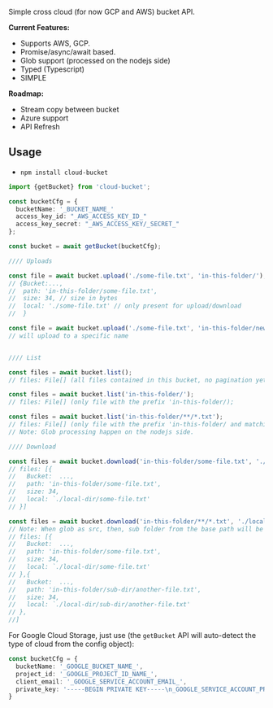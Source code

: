 Simple cross cloud (for now GCP and AWS) bucket API. 

**Current Features:**
- Supports AWS, GCP. 
- Promise/async/await based.
- Glob support (processed on the nodejs side)
- Typed (Typescript)
- SIMPLE

**Roadmap:**
- Stream copy between bucket
- Azure support
- API Refresh


## Usage

- `npm install cloud-bucket`

```ts
import {getBucket} from 'cloud-bucket';

const bucketCfg = {
  bucketName: '_BUCKET_NAME_'
  access_key_id: "_AWS_ACCESS_KEY_ID_"
  access_key_secret: "_AWS_ACCESS_KEY/_SECRET_"
};

const bucket = await getBucket(bucketCfg);

//// Uploads

const file = await bucket.upload('./some-file.txt', 'in-this-folder/');
// {Bucket:..., 
//  path: 'in-this-folder/some-file.txt', 
//  size: 34, // size in bytes
//  local: './some-file.txt' // only present for upload/download
//  } 

const file = await bucket.upload('./some-file.txt', 'in-this-folder/new-name.txt');
// will upload to a specific name


//// List

const files = await bucket.list();
// files: File[] (all files contained in this bucket, no pagination yet)

const files = await bucket.list('in-this-folder/');
// files: File[] (only file with the prefix 'in-this-folder/);

const files = await bucket.list('in-this-folder/**/*.txt');
// files: File[] (only file with the prefix 'in-this-folder/ and matching the glob);
// Note: Glob processing happen on the nodejs side.

//// Download

const files = await bucket.download('in-this-folder/some-file.txt', './local-dir/');
// files: [{
//   Bucket:  ...,
//   path: 'in-this-folder/some-file.txt',
//   size: 34,
//   local: `./local-dir/some-file.txt'
// }]

const files = await bucket.download('in-this-folder/**/*.txt', './local-dir/');
// Note: When glob as src, then, sub folder from the base path will be added in the local-dir
// files: [{
//   Bucket:  ...,
//   path: 'in-this-folder/some-file.txt',
//   size: 34,
//   local: `./local-dir/some-file.txt'
// },{
//   Bucket:  ...,
//   path: 'in-this-folder/sub-dir/another-file.txt',
//   size: 34,
//   local: `./local-dir/sub-dir/another-file.txt'
// },
//]

```

For Google Cloud Storage, just use (the `getBucket` API will auto-detect the type of cloud from the config object): 

```ts
const bucketCfg = {
  bucketName: '_GOOGLE_BUCKET_NAME_',
  project_id: '_GOOGLE_PROJECT_ID_NAME_',
  client_email: '_GOOGLE_SERVICE_ACCOUNT_EMAIL_',
  private_key: '-----BEGIN PRIVATE KEY-----\n_GOOGLE_SERVICE_ACCOUNT_PRIVATE_KEY_WITH_NEW_LINE_\n-----END PRIVATE KEY-----'
}
```